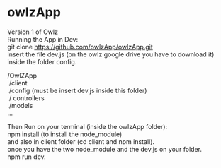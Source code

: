 # owlzApp

Version 1 of Owlz<br />
Running the App in Dev:<br />
git clone https://github.com/owlzApp/owlzApp.git<br />
insert the file dev.js (on the owlz google drive you have to download it) inside the folder config.<br />

/OwlZApp<br />
./client<br />
./config (must be insert dev.js inside this folder)<br />
./ controllers<br />
./models<br />
...<br />

Then Run on your terminal (inside the owlzApp folder):<br />
npm install (to install the node_module)<br />
and also in client folder (cd client and npm install).<br />
once you have the two node_module and the dev.js on your folder.<br />
npm run dev.<br />
